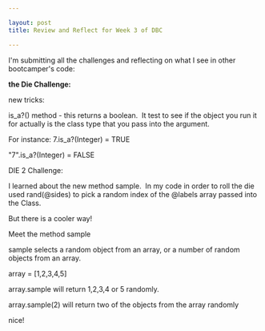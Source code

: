 ```yaml
---

layout: post
title: Review and Reflect for Week 3 of DBC

---
```


I'm submitting all the challenges and reflecting on what I see in other bootcamper's code:

**the Die Challenge:**

new tricks:

is\_a?() method - this returns a boolean.  It test to see if the object you run it for actually is the class type that you pass into the argument. 

For instance: 7.is\_a?(Integer) = TRUE

"7".is\_a?(Integer) = FALSE

DIE 2 Challenge:

I learned about the new method sample.  In my code in order to roll the die used rand(@sides) to pick a random index of the @labels array passed into the Class.  

But there is a cooler way!  

Meet the method sample

sample selects a random object from an array, or a number of random objects from an array.

array = [1,2,3,4,5]

array.sample will return 1,2,3,4 or 5 randomly.

array.sample(2) will return two of the objects from the array randomly

nice!

 

 

